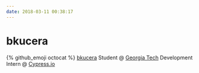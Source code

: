 ```yaml
---
date: 2018-03-11 00:38:17
---
```

# bkucera

{% github_emoji octocat %} [bkucera](https://github.com/Bkucera)
Student @ [Georgia Tech](http://www.gatech.edu/)
Development Intern @ [Cypress.io](http://www.cypress.io)
